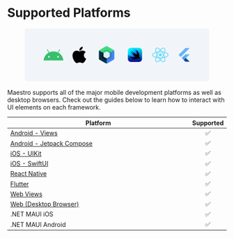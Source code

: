 # Supported Platforms

<figure><img src="../.gitbook/assets/all.png" alt=""><figcaption></figcaption></figure>

Maestro supports all of the major mobile development platforms as well as desktop browsers. Check out the guides below to learn how to interact with UI elements on each framework.

<table><thead><tr><th width="572">Platform</th><th align="center">Supported</th></tr></thead><tbody><tr><td><a href="android-views.md">Android - Views</a></td><td align="center">✅</td></tr><tr><td><a href="android-jetpack-compose.md">Android - Jetpack Compose</a></td><td align="center">✅</td></tr><tr><td><a href="ios-uikit.md">iOS - UIKit</a></td><td align="center">✅</td></tr><tr><td><a href="ios-swiftui.md">iOS - SwiftUI</a></td><td align="center">✅</td></tr><tr><td><a href="react-native.md">React Native</a></td><td align="center">✅</td></tr><tr><td><a href="flutter.md">Flutter</a></td><td align="center">✅</td></tr><tr><td><a href="web-views.md">Web Views</a></td><td align="center">✅</td></tr><tr><td><a href="web-desktop-browser.md">Web (Desktop Browser)</a></td><td align="center">✅</td></tr><tr><td>.NET MAUI iOS</td><td align="center">✅</td></tr><tr><td>.NET MAUI Android</td><td align="center">✅</td></tr></tbody></table>
